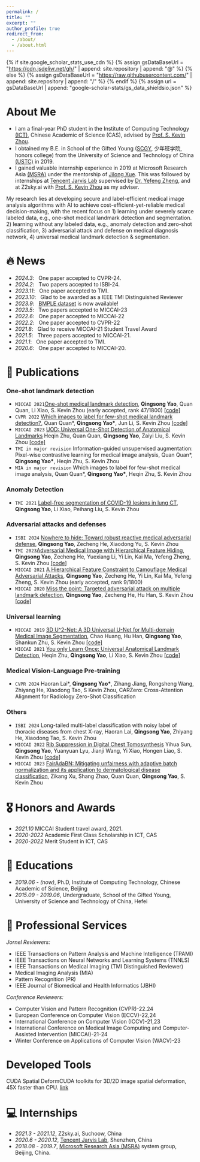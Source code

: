 ```yaml
---
permalink: /
title: ""
excerpt: ""
author_profile: true
redirect_from: 
  - /about/
  - /about.html
---
```


{% if site.google_scholar_stats_use_cdn %}
{% assign gsDataBaseUrl = "https://cdn.jsdelivr.net/gh/" | append: site.repository | append: "@" %}
{% else %}
{% assign gsDataBaseUrl = "https://raw.githubusercontent.com/" | append: site.repository | append: "/" %}
{% endif %}
{% assign url = gsDataBaseUrl | append: "google-scholar-stats/gs_data_shieldsio.json" %}

<span class='anchor' id='about-me'></span>
# About Me

- I am a final-year PhD student in the Institute of Computing Technology [(ICT)](http://english.ict.cas.cn/), Chinese Academic of Science (CAS), advised by [Prof. S. Kevin Zhou](https://sz.ustc.edu.cn/en/en_research_show/42.html). 
- I obtained my B.E. in School of the Gifted Young ([SCGY](https://en.scgy.ustc.edu.cn/), 少年班学院, honors college) from the University of Science and Technology of China [(USTC)](https://en.ustc.edu.cn/) in 2019. 
- I gained valuable internship experience in 2019 at Microsoft Research Asia [(MSRA)](https://www.microsoft.com/en-us/research/lab/microsoft-research-asia/) under the mentorship of [Jilong Xue](https://www.microsoft.com/en-us/research/people/jxue/). This was followed by internships at [Tencent Jarvis Lab](https://jarvislab.tencent.com/index-en.html) supervised by [Dr. Yefeng Zheng](https://sites.google.com/site/yefengzheng/), and at Z2sky.ai with [Prof. S. Kevin Zhou]((https://sz.ustc.edu.cn/en/en_research_show/42.html)) as my adviser.

My research lies at developing secure and label-efficient medical image analysis algorithms with AI to achieve cost-efficient-yet-reliable medical decision-making, with the recent focus on 1) learning under severely scarce labeled data, e.g., one-shot medical landmark detection and segmentation. 2) learning without any labeled data, e.g., anomaly detection and zero-shot classification, 3) adversarial attack and defense on medical diagnosis network, 4) universal medical landmark detection & segmentation. 

# 🔥 News
- *2024.3*: &nbsp; One paper accepted to CVPR-24.
- *2024.2*: &nbsp; Two papers accepted to ISBI-24.
- *2023.11*: &nbsp; One paper accepted to TMI.
- *2023.10*: &nbsp; Glad to be awarded as a IEEE TMI Distinguished Reviewer
- *2023.9*: &nbsp; [BMPLE dataset](https://github.com/MIRACLE-Center/Oneshot_landmark_detection) is now available!
- *2023.5*: &nbsp; Two papers accepted to MICCAI-23
- *2022.6*: &nbsp; One paper accepted to MICCAI-22
- *2022.2*: &nbsp; One paper accepted to CVPR-22
- *2021.8*: &nbsp; Glad to receive MICCAI-21 Student Travel Award 
- *2021.5*: &nbsp; Three papers accepted to MICCAI-21.
- *2021.1*: &nbsp; One paper accepted to TMI.
- *2020.6*: &nbsp; One paper accepted to MICCAI-20.

# 📝 Publications 

### One-shot landmark detection

- ``MICCAI 2021``[One-shot medical landmark detection](https://link.springer.com/chapter/10.1007/978-3-030-87196-3_17), **Qingsong Yao**, Quan Quan, Li Xiao, S. Kevin Zhou (early accepted, rank 47/1800) [[code]](https://github.com/MIRACLE-Center/Oneshot_landmark_detection)
- ``CVPR 2022`` [Which images to label for few-shot medical landmark detection?](https://openaccess.thecvf.com/content/CVPR2022/papers/Quan_Which_Images_To_Label_for_Few-Shot_Medical_Landmark_Detection_CVPR_2022_paper.pdf), Quan Quan\*,  **Qingsong Yao\***, Jun Li, S. Kevin Zhou [[code]](https://github.com/MIRACLE-Center/Oneshot_landmark_detection)
- ``MICCAI 2023`` [UOD: Universal One-Shot Detection of Anatomical Landmarks](https://link.springer.com/chapter/10.1007/978-3-031-43907-0_3) Heqin Zhu, Quan Quan,  **Qingsong Yao**, Zaiyi Liu, S. Kevin Zhou [[code]](https://github.com/heqin-zhu/UOD_universal_oneshot_detection)
- ``TMI in major revision`` Information-guided unsupervised augmentation: Pixel-wise contrastive learning for medical image analysis, Quan Quan\*,  **Qingsong Yao\***, Heqin Zhu, S. Kevin Zhou
- ``MIA in major revision`` Which images to label for few-shot medical image analysis, Quan Quan\*,  **Qingsong Yao\***, Heqin Zhu, S. Kevin Zhou

### Anomaly Detection
- ``TMI 2021`` [Label-free segmentation of COVID-19 lesions in lung CT](https://ieeexplore.ieee.org/abstract/document/9385788/), **Qingsong Yao**, Li Xiao, Peihang Liu, S. Kevin Zhou

### Adversarial attacks and defenses
- ``ISBI 2024`` [Nowhere to hide: Toward robust reactive medical adversarial defense](https://arxiv.org/abs/2111.10969), **Qingsong Yao**, Zecheng He, Xiaodong Yu, S. Kevin Zhou
- ``TMI 2023``[Adversarial Medical Image with Hierarchical Feature Hiding](https://ieeexplore.ieee.org/abstract/document/10328635), **Qingsong Yao**, Zecheng He, Yuexiang Li, Yi Lin, Kai Ma, Yefeng Zheng, S. Kevin Zhou  [[code]](https://github.com/MIRACLE-Center/Hierarchical_Feature_Constraint)
- ``MICCAI 2021`` [A Hierarchical Feature Constraint to Camouflage Medical Adversarial Attacks](https://link.springer.com/chapter/10.1007/978-3-030-87199-4_4), **Qingsong Yao**, Zecheng He, Yi Lin, Kai Ma, Yefeng Zheng, S. Kevin Zhou (early accepted, rank 9/1800)
- ``MICCAI 2020`` [Miss the point: Targeted adversarial attack on multiple landmark detection](https://link.springer.com/chapter/10.1007/978-3-030-59719-1_67), **Qingsong Yao**, Zecheng He, Hu Han, S. Kevin Zhou [[code]](https://github.com/qsyao/attack_landmark_detection)

### Universal learning
- ``MICCAI 2019`` [3D U^2-Net: A 3D Universal U-Net for Multi-domain Medical Image Segmentation](https://link.springer.com/chapter/10.1007/978-3-030-32245-8_33), Chao Huang, Hu Han, **Qingsong Yao**, Shankun Zhu, S. Kevin Zhou [[code]](https://github.com/huangmozhilv/u2net_torch/)
- ``MICCAI 2021`` [You only Learn Once: Universal Anatomical Landmark Detection](https://link.springer.com/chapter/10.1007/978-3-030-87240-3_9), Heqin Zhu, **Qingsong Yao**, Li Xiao, S. Kevin Zhou [[code]](https://github.com/ICT-MIRACLE-lab/YOLO_Universal_Anatomical_Landmark_Detection)

### Medical Vision-Language Pre-training
- ``CVPR 2024`` Haoran Lai*, **Qingsong Yao\***, Zihang Jiang, Rongsheng Wang, Zhiyang He, Xiaodong Tao, S Kevin Zhou, CARZero: Cross-Attention Alignment for Radiology Zero-Shot Classification

### Others
- ``ISBI 2024`` Long-tailed multi-label classification with noisy label of thoracic diseases from chest X-ray, Haoran Lai, **Qingsong Yao**, Zhiyang He, Xiaodong Tao, S. Kevin Zhou
- ``MICCAI 2022`` [Rib Suppression in Digital Chest Tomosynthesis](https://link.springer.com/chapter/10.1007/978-3-031-16431-6_66) Yihua Sun, **Qingsong Yao**, Yuanyuan Lyu, Jianji Wang, Yi Xiao, Hongen Liao, S. Kevin Zhou [[code]](https://github.com/sunyh1/Rib-Suppression-in-Digital-Chest-Tomosynthesis)
- ``MICCAI 2023`` [FairAdaBN: Mitigating unfairness with adaptive batch normalization and its application to dermatological disease classification](https://arxiv.org/abs/2303.08325), Zikang Xu, Shang Zhao, Quan Quan, **Qingsong Yao**, S. Kevin Zhou


# 🎖 Honors and Awards
- *2021.10* MICCAI Student travel award, 2021. 
- *2020-2022* Academic First Class Scholarship in ICT, CAS
- *2020-2022* Merit Student in ICT, CAS 

# 📖 Educations
- *2019.06 - (now)*, Ph.D, Institute of Computing Technology, Chinese Academic of Science, Beijing
- *2015.09 - 2019.06*, Undergraduate, School of the Gifted Young, University of Science and Technology of China, Hefei 

# 💬 Professional Services
*Jornel Reviewers:* 
- IEEE Transactions on Pattern Analysis and Machine Intelligence (TPAMI)
- IEEE Transactions on Neural Networks and Learning Systems (TNNLS)
- IEEE Transactions on Medical Imaging (TMI Distinguished Reviewer) 
- Medical Imaging Analysis (MIA)
- Pattern Recognition (PR)
- IEEE Journal of Biomedical and Health Informatics (JBHI)

*Conference Reviewers:* 
- Computer Vision and Pattern Recognition (CVPR)-22.24
- European Conference on Computer Vision (ECCV)-22,24
- International Conference on Computer Vision (ICCV)-21,23
- International Conference on Medical Image Computing and Computer-Assisted Intervention (MICCAI)-21-24
- Winter Conference on Applications of Computer Vision (WACV)-23

# Developed Tools
CUDA Spatial DeformCUDA toolkits for 3D/2D image spatial deformation, 45X faster than CPU. [link](https://github.com/qsyao/cuda_spatial_deform)

# 💻 Internships
- *2021.3 - 2021.12*, Z2sky.ai, Suchoow, China
- *2020.6 - 2020.12*, [Tencent Jarvis Lab](https://jarvislab.tencent.com/index-en.html), Shenzhen, China
- *2018.08 - 2019.7*, [Microsoft Research Asia (MSRA)](https://www.microsoft.com/en-us/research/lab/microsoft-research-asia) system group, Beijing, China.
